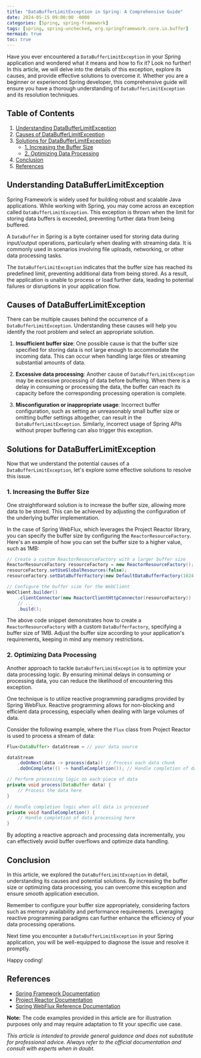 ```yaml
---
title: "DataBufferLimitException in Spring: A Comprehensive Guide"
date: 2024-05-15 09:00:00 -0000
categories: [Spring, spring-framework]
tags: [spring, spring-unchecked, org.springframework.core.io.buffer]
mermaid: true
toc: true
---
```



Have you ever encountered a `DataBufferLimitException` in your Spring application and wondered what it means and how to fix it? Look no further! In this article, we will delve into the details of this exception, explore its causes, and provide effective solutions to overcome it. Whether you are a beginner or experienced Spring developer, this comprehensive guide will ensure you have a thorough understanding of `DataBufferLimitException` and its resolution techniques.

## Table of Contents
1. [Understanding DataBufferLimitException](#understanding-databufferlimitexception)
2. [Causes of DataBufferLimitException](#causes-of-databufferlimitexception)
3. [Solutions for DataBufferLimitException](#solutions-for-databufferlimitexception)
   - [1. Increasing the Buffer Size](#1-increasing-the-buffer-size)
   - [2. Optimizing Data Processing](#2-optimizing-data-processing)
4. [Conclusion](#conclusion)
5. [References](#references)

## Understanding DataBufferLimitException

Spring Framework is widely used for building robust and scalable Java applications. While working with Spring, you may come across an exception called `DataBufferLimitException`. This exception is thrown when the limit for storing data buffers is exceeded, preventing further data from being buffered.

A `DataBuffer` in Spring is a byte container used for storing data during input/output operations, particularly when dealing with streaming data. It is commonly used in scenarios involving file uploads, networking, or other data processing tasks.

The `DataBufferLimitException` indicates that the buffer size has reached its predefined limit, preventing additional data from being stored. As a result, the application is unable to process or load further data, leading to potential failures or disruptions in your application flow.

## Causes of DataBufferLimitException

There can be multiple causes behind the occurrence of a `DataBufferLimitException`. Understanding these causes will help you identify the root problem and select an appropriate solution.

1. **Insufficient buffer size**: One possible cause is that the buffer size specified for storing data is not large enough to accommodate the incoming data. This can occur when handling large files or streaming substantial amounts of data.

2. **Excessive data processing**: Another cause of `DataBufferLimitException` may be excessive processing of data before buffering. When there is a delay in consuming or processing the data, the buffer can reach its capacity before the corresponding processing operation is complete.

3. **Misconfiguration or inappropriate usage**: Incorrect buffer configuration, such as setting an unreasonably small buffer size or omitting buffer settings altogether, can result in the `DataBufferLimitException`. Similarly, incorrect usage of Spring APIs without proper buffering can also trigger this exception.

## Solutions for DataBufferLimitException

Now that we understand the potential causes of a `DataBufferLimitException`, let's explore some effective solutions to resolve this issue.

### 1. Increasing the Buffer Size

One straightforward solution is to increase the buffer size, allowing more data to be stored. This can be achieved by adjusting the configuration of the underlying buffer implementation.

In the case of Spring WebFlux, which leverages the Project Reactor library, you can specify the buffer size by configuring the `ReactorResourceFactory`. Here's an example of how you can set the buffer size to a higher value, such as 1MB:

```java
// Create a custom ReactorResourceFactory with a larger buffer size
ReactorResourceFactory resourceFactory = new ReactorResourceFactory();
resourceFactory.setUseGlobalResources(false);
resourceFactory.setDataBufferFactory(new DefaultDataBufferFactory(1024 * 1024)); // 1MB buffer size

// Configure the buffer size for the WebClient
WebClient.builder()
    .clientConnector(new ReactorClientHttpConnector(resourceFactory))
    // ...
    .build();
```

The above code snippet demonstrates how to create a `ReactorResourceFactory` with a custom `DataBufferFactory`, specifying a buffer size of 1MB. Adjust the buffer size according to your application's requirements, keeping in mind any memory restrictions.

### 2. Optimizing Data Processing

Another approach to tackle `DataBufferLimitException` is to optimize your data processing logic. By ensuring minimal delays in consuming or processing data, you can reduce the likelihood of encountering this exception.

One technique is to utilize reactive programming paradigms provided by Spring WebFlux. Reactive programming allows for non-blocking and efficient data processing, especially when dealing with large volumes of data.

Consider the following example, where the `Flux` class from Project Reactor is used to process a stream of data:

```java
Flux<DataBuffer> dataStream = // your data source

dataStream
    .doOnNext(data -> process(data)) // Process each data chunk
    .doOnComplete(() -> handleCompletion()); // Handle completion of data processing

// Perform processing logic on each piece of data
private void process(DataBuffer data) {
    // Process the data here
}

// Handle completion logic when all data is processed
private void handleCompletion() {
    // Handle completion of data processing here
}
```

By adopting a reactive approach and processing data incrementally, you can effectively avoid buffer overflows and optimize data handling.

## Conclusion

In this article, we explored the `DataBufferLimitException` in detail, understanding its causes and potential solutions. By increasing the buffer size or optimizing data processing, you can overcome this exception and ensure smooth application execution.

Remember to configure your buffer size appropriately, considering factors such as memory availability and performance requirements. Leveraging reactive programming paradigms can further enhance the efficiency of your data processing operations.

Next time you encounter a `DataBufferLimitException` in your Spring application, you will be well-equipped to diagnose the issue and resolve it promptly.

Happy coding!

## References

- [Spring Framework Documentation](https://docs.spring.io/spring-framework/docs/current/reference/)
- [Project Reactor Documentation](https://projectreactor.io/docs)
- [Spring WebFlux Reference Documentation](https://docs.spring.io/spring-framework/docs/current/reference/html/web-reactive.html)

**Note:** The code examples provided in this article are for illustration purposes only and may require adaptation to fit your specific use case.

*This article is intended to provide general guidance and does not substitute for professional advice. Always refer to the official documentation and consult with experts when in doubt.*